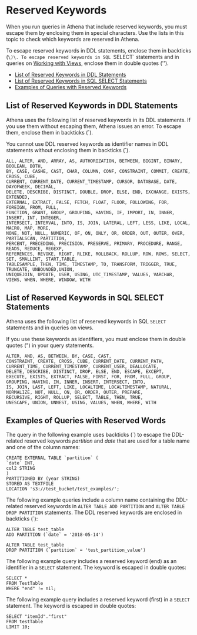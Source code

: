 # Reserved Keywords<a name="reserved-words"></a>

When you run queries in Athena that include reserved keywords, you must escape them by enclosing them in special characters\. Use the lists in this topic to check which keywords are reserved in Athena\. 

To escape reserved keywords in DDL statements, enclose them in backticks \(`\)\. To escape reserved keywords in SQL `SELECT` statements and in queries on [Working with Views](views.md), enclose them in double quotes \(''\)\.
+  [List of Reserved Keywords in DDL Statements](#list-of-ddl-reserved-words) 
+  [List of Reserved Keywords in SQL SELECT Statements](#list-of-reserved-words-sql-select) 
+  [Examples of Queries with Reserved Keywords](#examples-reserved-words) 

## List of Reserved Keywords in DDL Statements<a name="list-of-ddl-reserved-words"></a>

Athena uses the following list of reserved keywords in its DDL statements\. If you use them without escaping them, Athena issues an error\. To escape them, enclose them in backticks \(`\)\.

You cannot use DDL reserved keywords as identifier names in DDL statements without enclosing them in backticks \(`\)\.

```
ALL, ALTER, AND, ARRAY, AS, AUTHORIZATION, BETWEEN, BIGINT, BINARY, BOOLEAN, BOTH, 
BY, CASE, CASHE, CAST, CHAR, COLUMN, CONF, CONSTRAINT, COMMIT, CREATE, CROSS, CUBE, 
CURRENT, CURRENT_DATE, CURRENT_TIMESTAMP, CURSOR, DATABASE, DATE, DAYOFWEEK, DECIMAL, 
DELETE, DESCRIBE, DISTINCT, DOUBLE, DROP, ELSE, END, EXCHANGE, EXISTS, EXTENDED, 
EXTERNAL, EXTRACT, FALSE, FETCH, FLOAT, FLOOR, FOLLOWING, FOR, FOREIGN, FROM, FULL, 
FUNCTION, GRANT, GROUP, GROUPING, HAVING, IF, IMPORT, IN, INNER, INSERT, INT, INTEGER,
INTERSECT, INTERVAL, INTO, IS, JOIN, LATERAL, LEFT, LESS, LIKE, LOCAL, MACRO, MAP, MORE, 
NONE, NOT, NULL, NUMERIC, OF, ON, ONLY, OR, ORDER, OUT, OUTER, OVER, PARTIALSCAN, PARTITION, 
PERCENT, PRECEDING, PRECISION, PRESERVE, PRIMARY, PROCEDURE, RANGE, READS, REDUCE, REGEXP,
REFERENCES, REVOKE, RIGHT, RLIKE, ROLLBACK, ROLLUP, ROW, ROWS, SELECT, SET, SMALLINT, START,TABLE, 
TABLESAMPLE, THEN, TIME, TIMESTAMP, TO, TRANSFORM, TRIGGER, TRUE, TRUNCATE, UNBOUNDED,UNION, 
UNIQUEJOIN, UPDATE, USER, USING, UTC_TIMESTAMP, VALUES, VARCHAR, VIEWS, WHEN, WHERE, WINDOW, WITH
```

## List of Reserved Keywords in SQL SELECT Statements<a name="list-of-reserved-words-sql-select"></a>

Athena uses the following list of reserved keywords in SQL `SELECT` statements and in queries on views\. 

If you use these keywords as identifiers, you must enclose them in double quotes \("\) in your query statements\.

```
ALTER, AND, AS, BETWEEN, BY, CASE, CAST,
CONSTRAINT, CREATE, CROSS, CUBE, CURRENT_DATE, CURRENT_PATH, 	
CURRENT_TIME, CURRENT_TIMESTAMP, CURRENT_USER, DEALLOCATE, 	
DELETE, DESCRIBE, DISTINCT, DROP, ELSE, END, ESCAPE, EXCEPT, 	
EXECUTE, EXISTS, EXTRACT, FALSE, FIRST, FOR, FROM, FULL, GROUP, 	
GROUPING, HAVING, IN, INNER, INSERT, INTERSECT, INTO, 	
IS, JOIN, LAST, LEFT, LIKE, LOCALTIME, LOCALTIMESTAMP, NATURAL, 
NORMALIZE, NOT, NULL, ON, OR, ORDER, OUTER, PREPARE, 
RECURSIVE, RIGHT, ROLLUP, SELECT, TABLE, THEN, TRUE, 	
UNESCAPE, UNION, UNNEST, USING, VALUES, WHEN, WHERE, WITH
```

## Examples of Queries with Reserved Words<a name="examples-reserved-words"></a>

The query in the following example uses backticks \(`\) to escape the DDL\-related reserved keywords *partition* and *date* that are used for a table name and one of the column names:

```
CREATE EXTERNAL TABLE `partition` (
`date` INT, 
col2 STRING
)
PARTITIONED BY (year STRING)
STORED AS TEXTFILE
LOCATION 's3://test_bucket/test_examples/';
```

The following example queries include a column name containing the DDL\-related reserved keywords in `ALTER TABLE ADD PARTITION` and `ALTER TABLE DROP PARTITION` statements\. The DDL reserved keywords are enclosed in backticks \(`\):

```
ALTER TABLE test_table 
ADD PARTITION (`date` = '2018-05-14')
```

```
ALTER TABLE test_table 
DROP PARTITION (`partition` = 'test_partition_value')
```

The following example query includes a reserved keyword \(end\) as an identifier in a `SELECT` statement\. The keyword is escaped in double quotes: 

```
SELECT * 
FROM TestTable
WHERE "end" != nil;
```

The following example query includes a reserved keyword \(first\) in a `SELECT` statement\. The keyword is escaped in double quotes: 

```
SELECT "itemId"."first" 
FROM testTable 
LIMIT 10;
```